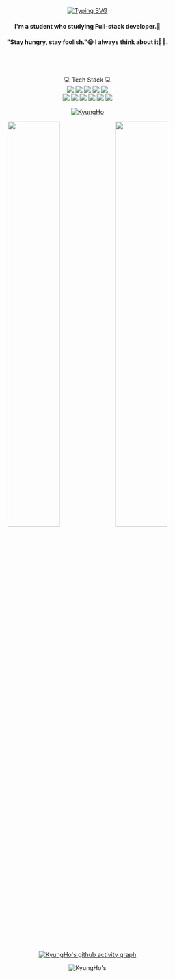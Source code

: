 <div align=center>

<!--![header](https://capsule-render.vercel.app/api?type=waving&color=gradient&height=300&section=header&text=KyungHoAn😎&fontSize=70)-->
<!--<img src="https://capsule-render.vercel.app/api?type=wave&color=auto&height=300&section=header&text=Kyung%20Ho&fontSize=90" />-->
[![Typing SVG](https://readme-typing-svg.demolab.com?font=Space+Grotesk&size=50&pause=1000&color=943ABA&background=FFFFFF00&center=true&vCenter=true&width=600&lines=Hi+there%2C+I'm+KyungHo)](https://git.io/typing-svg)

  
#### I'm a student who studying Full-stack developer.🌱
#### "Stay hungry, stay foolish."😄 I always think about it🐱‍👤.
<br><br><br>
💻 Tech Stack 💻
  <br>
<img src="https://img.shields.io/badge/Spring Boot-Green?style=flat-square&logo=Spring Boot&logoColor=white" /> 
<img src="https://img.shields.io/badge/Docker-red?style=flat-square&logo=Docker&logoColor=white" /> 
<img src="https://img.shields.io/badge/HTML5-orange?style=flat-square&logo=HTML5&logoColor=white" />
<img src="https://img.shields.io/badge/JavaScript-yellow?style=flat-square&logo=JavaScript&logoColor=white" />
<img src="https://img.shields.io/badge/three.js-black?style=flat-square&logo=three.js&logoColor=white" /></br>
<img src="https://img.shields.io/badge/Oracle-purple?style=flat-square&logo=Oracle&logoColor=white" />
<img src="https://img.shields.io/badge/MariaDB-informational?style=flat-square&logo=MariaDB&logoColor=white" />
<img src="https://img.shields.io/badge/Apache Maven-gold?style=flat-square&logo=Apache Maven&logoColor=white" />
<img src="https://img.shields.io/badge/Gradle-inactive?style=flat-square&logo=Gradle&logoColor=white"/>
<img src="https://img.shields.io/badge/Jenkins-yellowgreen?style=flat-square&logo=Jenkins&logoColor=white"/>
<img src="https://img.shields.io/badge/React-blueviolet?style=flat-square&logo=React&logoColor=white"/></br>
  

[![KyungHo](https://github-readme-stats.vercel.app/api/top-langs/?username=kyungHoAn&layout=compact)](https://github.com/kyungHoAn/github-readme-stats)

  
<a href="https://github.com/anuraghazra/github-readme-stats">
  <img src="https://github-readme-stats.vercel.app/api?username=KyungHoAn&show_icons=true&theme=material-palenight&hide_border=true&bg_color=20232a&icon_color=E3E3E3A8&text_color=fff&title_color=918FE0" width=49.2% /></a>
<a href="https://github.com/anuraghazra/github-readme-stats">
  <img src="https://streak-stats.demolab.com/?user=kyungHoAn&theme=material-palenight&hide_border=true&bg_color=20232a&icon_color=E3E3E3A8&text_color=fff&title_color=918FE0" width=49.2% /></a>
  
  [![KyungHo's github activity graph](https://activity-graph.herokuapp.com/graph?username=KyunghoAn&theme=material-palenight)](https://github.com/KyunghoAn/github-readme-activity-graph)
  
  <!--![KyungHo's GitHub stats](https://github-readme-stats.vercel.app/api?username=kyungHoAn&theme=gruvbox_light&show_icons=true)-->
   


![KyungHo's](https://readme-stickers.vercel.app/api/kodeveloper?name=KyungHo)

<!--[![GitHub Streak](https://streak-stats.demolab.com/?user=kyungHoAn&theme=material-palenight)](https://git.io/streak-stats)![KyungHo's GitHub stats](https://github-readme-stats.vercel.app/api?username=kyungHoAn&theme=material-palenight&show_icons=true)-->
<!-- ![Hits](https://hits.seeyoufarm.com/api/count/incr/badge.svg?url=https%3A%2F%2Fgithub.com%2F-KyungHoAn&count_bg=%23FFDAC7&title_bg=%23FFADAD&icon=&icon_color=%23E7E7E7&title=hits&edge_flat=false)-->
</div>
